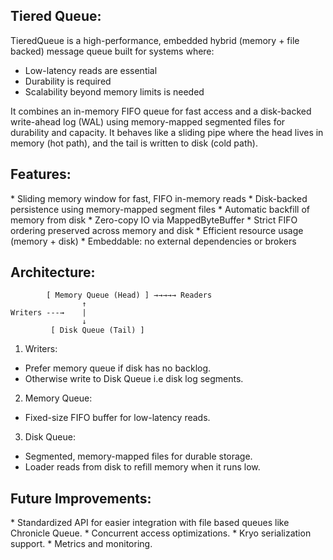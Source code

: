 <h2>Tiered Queue:</h2>

TieredQueue is a high-performance, embedded hybrid (memory + file backed) message queue built for systems where:
* Low-latency reads are essential
* Durability is required
* Scalability beyond memory limits is needed

It combines an in-memory FIFO queue for fast access and a disk-backed write-ahead log (WAL) using memory-mapped segmented files for durability and capacity.
It behaves like a sliding pipe where the head lives in memory (hot path), and the tail is written to disk (cold path).

<h2>Features:</h2>
* Sliding memory window for fast, FIFO in-memory reads
* Disk-backed persistence using memory-mapped segment files
* Automatic backfill of memory from disk
* Zero-copy IO via MappedByteBuffer
* Strict FIFO ordering preserved across memory and disk
* Efficient resource usage (memory + disk)
* Embeddable: no external dependencies or brokers


<h2>Architecture:</h2>

```
        [ Memory Queue (Head) ] →→→→→ Readers
                ↑
Writers ---→    |  
                ↓
         [ Disk Queue (Tail) ]   
```

1. Writers:
* Prefer memory queue if disk has no backlog.
* Otherwise write to Disk Queue i.e disk log segments.
2. Memory Queue:
* Fixed-size FIFO buffer for low-latency reads.
3. Disk Queue:
* Segmented, memory-mapped files for durable storage.
* Loader reads from disk to refill memory when it runs low.

<h2>Future Improvements:</h2>
* Standardized API for easier integration with file based queues like Chronicle Queue.
* Concurrent access optimizations.
* Kryo serialization support.
* Metrics and monitoring.
